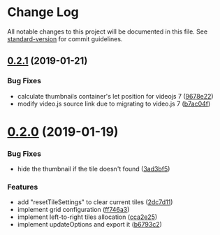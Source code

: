 # Change Log

All notable changes to this project will be documented in this file. See [standard-version](https://github.com/conventional-changelog/standard-version) for commit guidelines.

<a name="0.2.1"></a>
## [0.2.1](https://github.com/StraaS/videojs-thumbnails/compare/v0.2.0...v0.2.1) (2019-01-21)


### Bug Fixes

* calculate thumbnails container's let position for videojs 7 ([9678e22](https://github.com/StraaS/videojs-thumbnails/commit/9678e22))
* modify video.js source link due to migrating to video.js 7 ([b7ac04f](https://github.com/StraaS/videojs-thumbnails/commit/b7ac04f))



<a name="0.2.0"></a>
# [0.2.0](https://github.com/brightcove/videojs-thumbnails/compare/v0.1.1...v0.2.0) (2019-01-19)


### Bug Fixes

* hide the thumbnail if the tile doesn't found ([3ad3bf5](https://github.com/brightcove/videojs-thumbnails/commit/3ad3bf5))


### Features

* add "resetTileSettings" to clear current tiles ([2dc7d11](https://github.com/brightcove/videojs-thumbnails/commit/2dc7d11))
* implement grid configuration ([ff746a3](https://github.com/brightcove/videojs-thumbnails/commit/ff746a3))
* implement left-to-right tiles allocation ([cca2e25](https://github.com/brightcove/videojs-thumbnails/commit/cca2e25))
* implement updateOptions and export it ([b6793c2](https://github.com/brightcove/videojs-thumbnails/commit/b6793c2))
